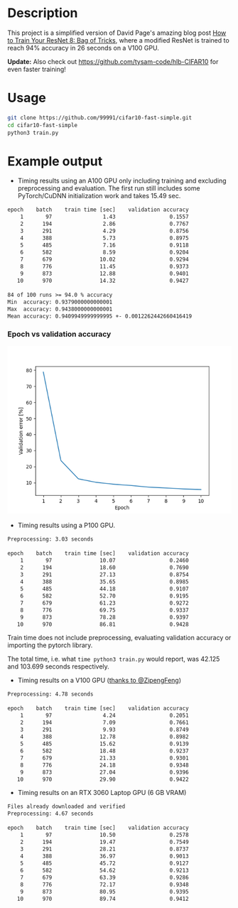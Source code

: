 # Description

This project is a simplified version of David Page's amazing blog post [How to Train Your ResNet 8: Bag of Tricks](https://myrtle.ai/learn/how-to-train-your-resnet-8-bag-of-tricks/), where a modified ResNet is trained to reach 94% accuracy in 26 seconds on a V100 GPU.

**Update:** Also check out https://github.com/tysam-code/hlb-CIFAR10 for even faster training!

# Usage

```bash
git clone https://github.com/99991/cifar10-fast-simple.git
cd cifar10-fast-simple
python3 train.py
```

# Example output

* Timing results using an A100 GPU only including training and excluding preprocessing and evaluation. The first run still includes some PyTorch/CuDNN initialization work and takes 15.49 sec.

```
epoch    batch    train time [sec]    validation accuracy
    1       97                1.43                 0.1557
    2      194                2.86                 0.7767
    3      291                4.29                 0.8756
    4      388                5.73                 0.8975
    5      485                7.16                 0.9118
    6      582                8.59                 0.9204
    7      679               10.02                 0.9294
    8      776               11.45                 0.9373
    9      873               12.88                 0.9401
   10      970               14.32                 0.9427

84 of 100 runs >= 94.0 % accuracy
Min  accuracy: 0.9379000000000001
Max  accuracy: 0.9438000000000001
Mean accuracy: 0.9409949999999995 +- 0.0012262442660416419
```

### Epoch vs validation accuracy

![epoch vs validation accuracy](https://raw.githubusercontent.com/99991/cifar10-fast-simple/main/doc/a100_epoch_vs_validation_error.png)

* Timing results using a P100 GPU.

```
Preprocessing: 3.03 seconds

epoch    batch    train time [sec]    validation accuracy
    1       97               10.07                 0.2460
    2      194               18.60                 0.7690
    3      291               27.13                 0.8754
    4      388               35.65                 0.8985
    5      485               44.18                 0.9107
    6      582               52.70                 0.9195
    7      679               61.23                 0.9272
    8      776               69.75                 0.9337
    9      873               78.28                 0.9397
   10      970               86.81                 0.9428
```

Train time does not include preprocessing, evaluating validation accuracy or importing the pytorch library.

The total time, i.e. what `time python3 train.py` would report, was 42.125 and 103.699 seconds respectively.

* Timing results on a V100 GPU ([thanks to @ZipengFeng](https://github.com/99991/cifar10-fast-simple/issues/1#issuecomment-1057876448))

```
Preprocessing: 4.78 seconds

epoch    batch    train time [sec]    validation accuracy
    1       97                4.24                 0.2051
    2      194                7.09                 0.7661
    3      291                9.93                 0.8749
    4      388               12.78                 0.8982
    5      485               15.62                 0.9139
    6      582               18.48                 0.9237
    7      679               21.33                 0.9301
    8      776               24.18                 0.9348
    9      873               27.04                 0.9396
   10      970               29.90                 0.9422
```

* Timing results on an RTX 3060 Laptop GPU (6 GB VRAM)

```
Files already downloaded and verified
Preprocessing: 4.67 seconds

epoch    batch    train time [sec]    validation accuracy
    1       97               10.50                 0.2578
    2      194               19.47                 0.7549
    3      291               28.21                 0.8737
    4      388               36.97                 0.9013
    5      485               45.72                 0.9127
    6      582               54.62                 0.9213
    7      679               63.39                 0.9286
    8      776               72.17                 0.9348
    9      873               80.95                 0.9395
   10      970               89.74                 0.9412
```
